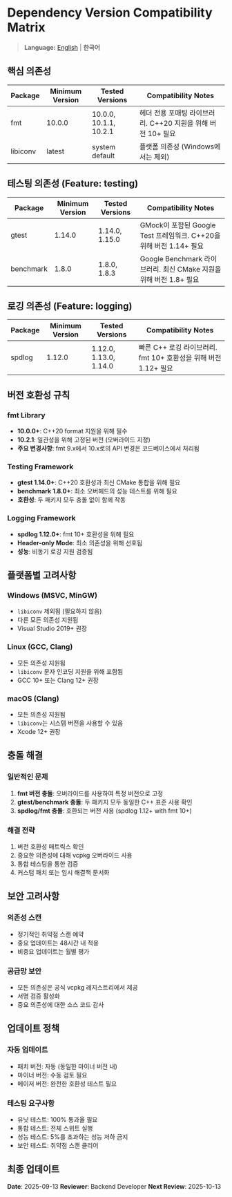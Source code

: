 # Dependency Version Compatibility Matrix

> **Language:** [English](DEPENDENCY_COMPATIBILITY_MATRIX.md) | **한국어**

## 핵심 의존성

| Package | Minimum Version | Tested Versions | Compatibility Notes |
|---------|----------------|-----------------|-------------------|
| fmt | 10.0.0 | 10.0.0, 10.1.1, 10.2.1 | 헤더 전용 포매팅 라이브러리. C++20 지원을 위해 버전 10+ 필요 |
| libiconv | latest | system default | 플랫폼 의존성 (Windows에서는 제외) |

## 테스팅 의존성 (Feature: testing)

| Package | Minimum Version | Tested Versions | Compatibility Notes |
|---------|----------------|-----------------|-------------------|
| gtest | 1.14.0 | 1.14.0, 1.15.0 | GMock이 포함된 Google Test 프레임워크. C++20을 위해 버전 1.14+ 필요 |
| benchmark | 1.8.0 | 1.8.0, 1.8.3 | Google Benchmark 라이브러리. 최신 CMake 지원을 위해 버전 1.8+ 필요 |

## 로깅 의존성 (Feature: logging)

| Package | Minimum Version | Tested Versions | Compatibility Notes |
|---------|----------------|-----------------|-------------------|
| spdlog | 1.12.0 | 1.12.0, 1.13.0, 1.14.0 | 빠른 C++ 로깅 라이브러리. fmt 10+ 호환성을 위해 버전 1.12+ 필요 |

## 버전 호환성 규칙

### fmt Library
- **10.0.0+**: C++20 format 지원을 위해 필수
- **10.2.1**: 일관성을 위해 고정된 버전 (오버라이드 지정)
- **주요 변경사항**: fmt 9.x에서 10.x로의 API 변경은 코드베이스에서 처리됨

### Testing Framework
- **gtest 1.14.0+**: C++20 호환성과 최신 CMake 통합을 위해 필요
- **benchmark 1.8.0+**: 최소 오버헤드의 성능 테스트를 위해 필요
- **호환성**: 두 패키지 모두 충돌 없이 함께 작동

### Logging Framework
- **spdlog 1.12.0+**: fmt 10+ 호환성을 위해 필요
- **Header-only Mode**: 최소 의존성을 위해 선호됨
- **성능**: 비동기 로깅 지원 검증됨

## 플랫폼별 고려사항

### Windows (MSVC, MinGW)
- `libiconv` 제외됨 (필요하지 않음)
- 다른 모든 의존성 지원됨
- Visual Studio 2019+ 권장

### Linux (GCC, Clang)
- 모든 의존성 지원됨
- `libiconv` 문자 인코딩 지원을 위해 포함됨
- GCC 10+ 또는 Clang 12+ 권장

### macOS (Clang)
- 모든 의존성 지원됨
- `libiconv`는 시스템 버전을 사용할 수 있음
- Xcode 12+ 권장

## 충돌 해결

### 일반적인 문제
1. **fmt 버전 충돌**: 오버라이드를 사용하여 특정 버전으로 고정
2. **gtest/benchmark 충돌**: 두 패키지 모두 동일한 C++ 표준 사용 확인
3. **spdlog/fmt 충돌**: 호환되는 버전 사용 (spdlog 1.12+ with fmt 10+)

### 해결 전략
1. 버전 호환성 매트릭스 확인
2. 중요한 의존성에 대해 vcpkg 오버라이드 사용
3. 통합 테스팅을 통한 검증
4. 커스텀 패치 또는 임시 해결책 문서화

## 보안 고려사항

### 의존성 스캔
- 정기적인 취약점 스캔 예약
- 중요 업데이트는 48시간 내 적용
- 비중요 업데이트는 월별 평가

### 공급망 보안
- 모든 의존성은 공식 vcpkg 레지스트리에서 제공
- 서명 검증 활성화
- 중요 의존성에 대한 소스 코드 감사

## 업데이트 정책

### 자동 업데이트
- 패치 버전: 자동 (동일한 마이너 버전 내)
- 마이너 버전: 수동 검토 필요
- 메이저 버전: 완전한 호환성 테스트 필요

### 테스팅 요구사항
- 유닛 테스트: 100% 통과율 필요
- 통합 테스트: 전체 스위트 실행
- 성능 테스트: 5%를 초과하는 성능 저하 금지
- 보안 테스트: 취약점 스캔 클리어

## 최종 업데이트
**Date**: 2025-09-13
**Reviewer**: Backend Developer
**Next Review**: 2025-10-13
